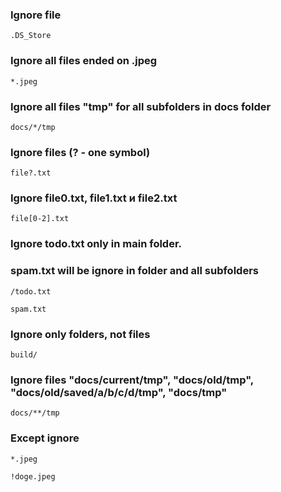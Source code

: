 ### Ignore file
```
.DS_Store
```
### Ignore all files ended on .jpeg
```
*.jpeg
```
### Ignore all files "tmp" for all subfolders in docs folder
```
docs/*/tmp
```
### Ignore files (? - one symbol)
```
file?.txt
```
### Ignore file0.txt, file1.txt и file2.txt
```
file[0-2].txt
```
### Ignore todo.txt only in main folder.
### spam.txt will be ignore in folder and all subfolders
```
/todo.txt

spam.txt
```

### Ignore only folders, not files
```
build/
```
### Ignore files "docs/current/tmp", "docs/old/tmp", "docs/old/saved/a/b/c/d/tmp", "docs/tmp"
```
docs/**/tmp
```
### Except ignore
```
*.jpeg

!doge.jpeg
```
